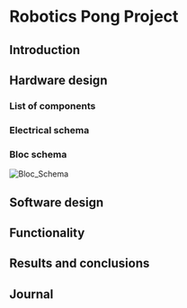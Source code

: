 # Robotics Pong Project

## Introduction


## Hardware design

### List of components

### Electrical schema

### Bloc schema
![Bloc_Schema](https://github.com/user-attachments/assets/37c18c2c-1ed0-43cd-8d78-f17d8894d4d6)


## Software design


## Functionality

## Results and conclusions

## Journal


